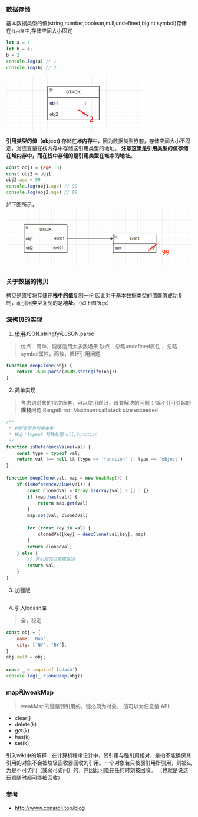 ### 数据存储
基本数据类型的值(string,number,boolean,null,undefined,bigint,symbol)存储在`栈内存`中,存储空间大小固定
```js
let a = 1
let b = a;
b = 2
console.log(a) // 1
console.log(b) // 2
```
![image-20211019124005717](./img/primitive-stack.png)

**引用类型的值（object)** 存储在**堆内存**中，因为数据类型嵌套，存储空间大小不固定，对应变量在栈内存中存储这引用类型的地址。
**注意这里是引用类型的值存储在堆内存中，而在栈中存储的是引用类型在堆中的地址。**
```js
const obj1 = {age:18}
const obj2 = obj1
obj2.age = 99
console.log(obj1.age) // 99
console.log(obj2.age) // 99
```
如下图所示，
![image-20211019123737960](./img/obj-stack.png)


### 关于数据的拷贝
拷贝是直接将存储在**栈中的值**复制一份
因此对于基本数据类型的值能够成功复制，而引用类型复制的是**地址**。（如上图所示）

### 深拷贝的实现
1. 借用JSON.stringfy和JSON.parse
> 优点：简单，能够适用大多数场景
> 缺点：忽略undefined属性； 忽略symbol属性，函数，循环引用问题
```js
function deepClone(obj) {
    return JSON.parse(JSON.stringify(obj))
}
```

2. 简单实现 
> 考虑到对象的层次嵌套，可以使用递归，首要解决的问题：循环引用引起的**爆栈**问题
> RangeError: Maximum call stack size exceeded
```js
/**
 * 判断是否为引用类型
 * 核心：typeof 特殊处理null,function
 */
function isReferenceValue(val) {
    const type = typeof val;
    return val !== null && (type == 'function' || type == 'object')
}

function deepClone(val, map = new WeakMap()) {
    if (isReferenceValue(val)) {
        const clonedVal = Array.isArray(val) ? [] : {}
        if (map.has(val)) {
            return map.get(val)
        }
        map.set(val, clonedVal)

        for (const key in val) {
            clonedVal[key] = deepClone(val[key], map)
        }
        return clonedVal;
    } else {
        // 非引用类型直接返回
        return val;
    }
}
```
3. 加强版
```js

```
4. 引入lodash库
> 全，稳定
```js
const obj = {
    name: 'Bob',
    city: ['NY', "BY"],
}
obj.self = obj;

const _ = require('lodash')
console.log(_.cloneDeep(obj))
```
### map和weakMap
> weakMap的键是弱引用的，键必须为对象，
> 值可以为任意值
API: 
- clear()
- delete(k)
- get(k)
- has(k)
- set(k)


引入wiki中的解释：在计算机程序设计中，弱引用与强引用相对，是指不能确保其引用的对象不会被垃圾回收器回收的引用。一个对象若只被弱引用所引用，则被认为是不可访问（或弱可访问）的，并因此可能在任何时刻被回收。 （也就是说这玩意随时都可能被回收）


### 参考
- http://www.conardli.top/blog